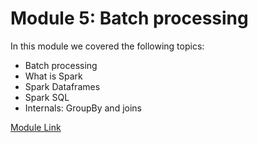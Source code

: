 # Module 5: Batch processing

In this module we covered the following topics:

- Batch processing
- What is Spark
- Spark Dataframes
- Spark SQL
- Internals: GroupBy and joins

[Module Link](https://github.com/DataTalksClub/data-engineering-zoomcamp/blob/main/05-batch)